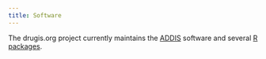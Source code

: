 ```yaml
---
title: Software
---
```


The drugis.org project currently maintains the [ADDIS](/software/addis.html) software and several [R packages](/software/r-packages.html).
